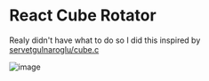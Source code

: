 # React Cube Rotator
Realy didn't have what to do so I did this inspired by 
[servetgulnaroglu/cube.c](https://github.com/servetgulnaroglu/cube.c)

![image](https://github.com/user-attachments/assets/2db312cd-009b-42d7-aa5b-dda00df75406)

